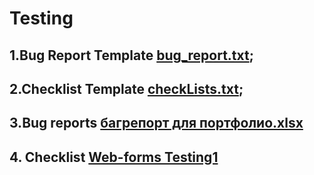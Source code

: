 # Testing

## 1.Bug Report Template [bug_report.txt](<https://github.com/VladimirTz/Portfolio/blob/main/bug_report.txt>);

## 2.Checklist Template [checkLists.txt](<[https://github.com/VladimirTz/Portfolio/blob/main/bug_report.txt](https://github.com/VladimirTz/Portfolio/blob/main/checkLists.txt)>);

## 3.Bug reports [багрепорт для портфолио.xlsx](<https://docs.google.com/spreadsheets/d/1h5Kj7lmPHvoZ1wZGfH-gIP-ViDNdGYKB/edit?usp=sharing&ouid=101332148194764068491&rtpof=true&sd=true>)

## 4. Checklist [Web-forms Testing1](<https://docs.google.com/spreadsheets/d/1BH7Ly72JN_QnIRMwDZvytN9mTRD2yBH1/edit?usp=sharing&ouid=101332148194764068491&rtpof=true&sd=true>)
